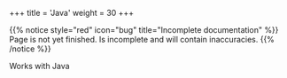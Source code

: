 +++
title = 'Java'
weight = 30
+++

{{% notice style="red" icon="bug" title="Incomplete documentation" %}}
Page is not yet finished. Is incomplete and will contain inaccuracies.
{{% /notice %}}

Works with Java